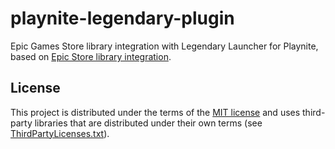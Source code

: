 # playnite-legendary-plugin
Epic Games Store library integration with Legendary Launcher for Playnite, based on [Epic Store library integration](https://github.com/JosefNemec/PlayniteExtensions/tree/master/source/Libraries/EpicLibrary).


## **License**
This project is distributed under the terms of the [MIT license](/LICENSE) and uses third-party libraries that are distributed under their own terms (see [ThirdPartyLicenses.txt](/ThirdPartyLicenses.txt)).
